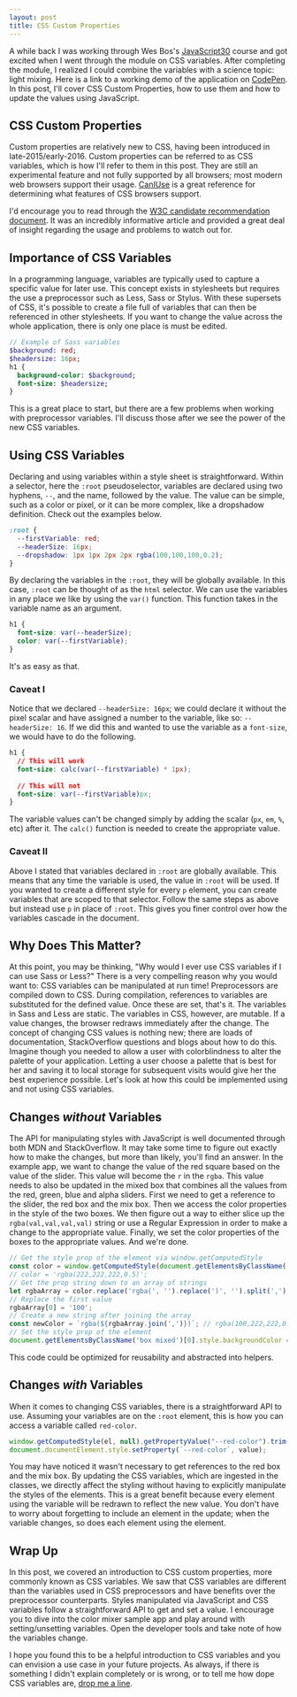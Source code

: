 ```yaml
---
layout: post
title: CSS Custom Properties
---
```

A while back I was working through Wes Bos's [JavaScript30](https://javascript30.com/) course and got excited when I went through the module on CSS variables. After completing the module, I realized I could combine the variables with a science topic: light mixing. Here is a link to a working demo of the application on [CodePen](https://codepen.io/mfrazier/full/mpvXqN/). In this post, I'll cover CSS Custom Properties, how to use them and how to update the values using JavaScript. 
## CSS Custom Properties
Custom properties are relatively new to CSS, having been introduced in late-2015/early-2016. Custom properties can be referred to as CSS variables, which is how I'll refer to them in this post. They are still an experimental feature and not fully supported by all browsers; most modern web browsers support their usage. [CanIUse](https://caniuse.com/#search=css-variables) is a great reference for determining what features of CSS browsers support. 

I'd encourage you to read through the [W3C candidate recommendation document](https://www.w3.org/TR/css-variables/). It was an incredibly informative article and provided a great deal of insight regarding the usage and problems to watch out for. 
## Importance of CSS Variables
In a programming language, variables are typically used to capture a specific value for later use. This concept exists in stylesheets but requires the use a preprocessor such as Less, Sass or Stylus. With these supersets of CSS, it's possible to create a file full of variables that can then be referenced in other stylesheets. If you want to change the value across the whole application, there is only one place is must be edited. 
```sass
// Example of Sass variables
$background: red;
$headersize: 16px;
h1 {
  background-color: $background;
  font-size: $headersize;
}
```
This is a great place to start, but there are a few problems when working with preprocessor variables. I'll discuss those after we see the power of the new CSS variables. 
## Using CSS Variables
Declaring and using variables within a style sheet is straightforward. Within a selector, here the `:root` pseudoselector, variables are declared using two hyphens, `--`, and the name, followed by the value. The value can be simple, such as a color or pixel, or it can be more complex, like a dropshadow definition. Check out the examples below. 
```css
:root {
  --firstVariable: red;
  --headerSize: 16px;
  --dropshadow: 1px 1px 2px 2px rgba(100,100,100,0.2);
}
```
By declaring the variables in the `:root`, they will be globally available. In this case, `:root` can be thought of as the `html` selector. We can use the variables in any place we like by using the `var()` function. This function takes in the variable name as an argument. 
```css
h1 {
  font-size: var(--headerSize);
  color: var(--firstVariable);
}
```
It's as easy as that.
### Caveat I
Notice that we declared `--headerSize: 16px`; we could declare it without the pixel scalar and have assigned a number to the variable, like so: `--headerSize: 16`. If we did this and wanted to use the variable as a `font-size`, we would have to do the following.
```css
h1 {
  // This will work
  font-size: calc(var(--firstVariable) * 1px);
  
  // This will not
  font-size: var(--firstVariable)px;
}
```
The variable values can't be changed simply by adding the scalar (`px`, `em`, `%`, etc) after it. The `calc()` function is needed to create the appropriate value. 
### Caveat II
Above I stated that variables declared in `:root` are globally available. This means that any time the variable is used, the value in `:root` will be used. If you wanted to create a different style for every `p` element, you can create variables that are scoped to that selector. Follow the same steps as above but instead use `p` in place of `:root`. This gives you finer control over how the variables cascade in the document. 
## Why Does This Matter?
At this point, you may be thinking, "Why would I ever use CSS variables if I can use Sass or Less?" There is a very compelling reason why you would want to: CSS variables can be manipulated at run time! 
Preprocessors are compiled down to CSS. During compilation, references to variables are substituted for the defined value. Once these are set, that's it. The variables in Sass and Less are static. The variables in CSS, however, are mutable. If a value changes, the browser redraws immediately after the change. 
The concept of changing CSS values is nothing new; there are loads of documentation, StackOverflow questions and blogs about how to do this. Imagine though you needed to allow a user with colorblindness to alter the palette of your application. Letting a user choose a palette that is best for her and saving it to local storage for subsequent visits would give her the best experience possible. Let's look at how this could be implemented using and not using CSS variables.
## Changes _without_ Variables
The API for manipulating styles with JavaScript is well documented through both MDN and StackOverflow. It may take some time to figure out exactly how to make the changes, but more than likely, you'll find an answer. In the example app, we want to change the value of the red square based on the value of the slider. This value will become the `r` in the `rgba`. This value needs to also be updated in the mixed box that combines all the values from the red, green, blue and alpha sliders. 
First we need to get a reference to the slider, the red box and the mix box. Then we access the color properties in the style of the two boxes. We then figure out a way to either slice up the `rgba(val,val,val,val)` string or use a Regular Expression in order to make a change to the appropriate value. Finally, we set the color properties of the boxes to the appropriate values. And we're done. 
```javascript
// Get the style prop of the element via window.getComputedStyle
const color = window.getComputedStyle(document.getElementsByClassName('box mixed')[0], null).backgroundColor
// color = 'rgba(222,222,222,0.5)';
// Get the prop string down to an array of strings
let rgbaArray = color.replace('rgba(', '').replace(')', '').split(','); // [ '222', '222', '222', '0.5' ]
// Replace the first value
rgbaArray[0] = '100';
// Create a new string after joining the array
const newColor = `rgba(${rgbaArray.join(',')})`; // rgba(100,222,222,0.5)
// Set the style prop of the element
document.getElementsByClassName('box mixed')[0].style.backgroundColor ='rgba(100,222,222,0.5)';
```
This code could be optimized for reusability and abstracted into helpers.
## Changes _with_ Variables
When it comes to changing CSS variables, there is a straightforward API to use. Assuming your variables are on the `:root` element, this is how you can access a variable called `red-color`.
```javascript
window.getComputedStyle(el, null).getPropertyValue("--red-color").trim();
document.documentElement.style.setProperty(`--red-color`, value);
```
You may have noticed it wasn't necessary to get references to the red box and the mix box. By updating the CSS variables, which are ingested in the classes, we directly affect the styling without having to explicitly manipulate the styles of the elements. This is a great benefit because every element using the variable will be redrawn to reflect the new value. You don't have to worry about forgetting to include an element in the update; when the variable changes, so does each element using the element. 
## Wrap Up
In this post, we covered an introduction to CSS custom properties, more commonly known as CSS variables. We saw that CSS variables are different than the variables used in CSS preprocessors and have benefits over the preprocessor counterparts. Styles manipulated via JavaScript and CSS variables follow a straightforward API to get and set a value. I encourage you to dive into the color mixer sample app and play around with setting/unsetting variables. Open the developer tools and take note of how the variables change.

I hope you found this to be a helpful introduction to CSS variables and you can envision a use case in your future projects. As always, if there is something I didn't explain completely or is wrong, or to tell me how dope CSS variables are, [drop me a line](mailto:me@mikedoescoding.com). 

